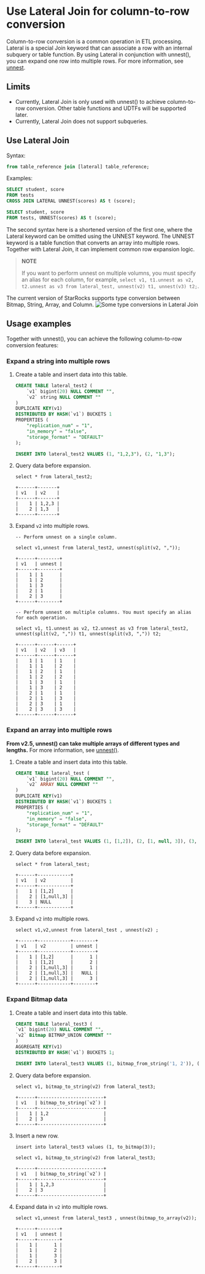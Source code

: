 # Use Lateral Join for column-to-row conversion

Column-to-row conversion is a common operation in ETL processing. Lateral is a special Join keyword that can associate a row with an internal subquery or table function. By using Lateral in conjunction with unnest(), you can expand one row into multiple rows. For more information, see [unnest](../sql-reference/sql-functions/array-functions/unnest.md).

## Limits

* Currently, Lateral Join is only used with unnest() to achieve column-to-row conversion. Other table functions and UDTFs will be supported later.
* Currently, Lateral Join does not support subqueries.

## Use Lateral Join

Syntax:

~~~SQL
from table_reference join [lateral] table_reference;
~~~

Examples:

~~~SQL
SELECT student, score
FROM tests
CROSS JOIN LATERAL UNNEST(scores) AS t (score);

SELECT student, score
FROM tests, UNNEST(scores) AS t (score);
~~~

The second syntax here is a shortened version of the first one, where the Lateral keyword can be omitted using the UNNEST keyword. The UNNEST keyword is a table function that converts an array into multiple rows. Together with Lateral Join, it can implement common row expansion logic.

> **NOTE**
>
> If you want to perform unnest on multiple volumns, you must specify an alias for each column, for example, `select v1, t1.unnest as v2, t2.unnest as v3 from lateral_test, unnest(v2) t1, unnest(v3) t2;`.

The current version of StarRocks supports type conversion between Bitmap, String, Array, and Column.
![Some type conversions in Lateral Join](../assets/lateral_join_type_conversion.png)

## Usage examples

Together with unnest(), you can achieve the following column-to-row conversion features:

### Expand a string into multiple rows

1. Create a table and insert data into this table.

    ~~~SQL
    CREATE TABLE lateral_test2 (
        `v1` bigint(20) NULL COMMENT "",
        `v2` string NULL COMMENT ""
    )
    DUPLICATE KEY(v1)
    DISTRIBUTED BY HASH(`v1`) BUCKETS 1
    PROPERTIES (
        "replication_num" = "1",
        "in_memory" = "false",
        "storage_format" = "DEFAULT"
    );

    INSERT INTO lateral_test2 VALUES (1, "1,2,3"), (2, "1,3");
    ~~~

2. Query data before expansion.

    ~~~Plain Text
    select * from lateral_test2;

    +------+-------+
    | v1   | v2    |
    +------+-------+
    |    1 | 1,2,3 |
    |    2 | 1,3   |
    +------+-------+
    ~~~

3. Expand `v2` into multiple rows.

    ~~~Plain Text
    -- Perform unnest on a single column.

    select v1,unnest from lateral_test2, unnest(split(v2, ","));

    +------+--------+
    | v1   | unnest |
    +------+--------+
    |    1 | 1      |
    |    1 | 2      |
    |    1 | 3      |
    |    2 | 1      |
    |    2 | 3      |
    +------+--------+

    -- Perform unnest on multiple columns. You must specify an alias for each operation.

    select v1, t1.unnest as v2, t2.unnest as v3 from lateral_test2, unnest(split(v2, ",")) t1, unnest(split(v3, ",")) t2;

    +------+------+------+
    | v1   | v2   | v3   |
    +------+------+------+
    |    1 | 1    | 1    |
    |    1 | 1    | 2    |
    |    1 | 2    | 1    |
    |    1 | 2    | 2    |
    |    1 | 3    | 1    |
    |    1 | 3    | 2    |
    |    2 | 1    | 1    |
    |    2 | 1    | 3    |
    |    2 | 3    | 1    |
    |    2 | 3    | 3    |
    +------+------+------+
    ~~~

### Expand an array into multiple rows

 **From v2.5, unnest() can take multiple arrays of different types and lengths.** For more information, see [unnest()](../sql-reference/sql-functions/array-functions/unnest.md).

1. Create a table and insert data into this table.

    ~~~SQL
    CREATE TABLE lateral_test (
        `v1` bigint(20) NULL COMMENT "",
        `v2` ARRAY NULL COMMENT ""
    ) 
    DUPLICATE KEY(v1)
    DISTRIBUTED BY HASH(`v1`) BUCKETS 1
    PROPERTIES (
        "replication_num" = "1",
        "in_memory" = "false",
        "storage_format" = "DEFAULT"
    );

    INSERT INTO lateral_test VALUES (1, [1,2]), (2, [1, null, 3]), (3, null);
    ~~~

2. Query data before expansion.

    ~~~Plain Text
    select * from lateral_test;

    +------+------------+
    | v1   | v2         |
    +------+------------+
    |    1 | [1,2]      |
    |    2 | [1,null,3] |
    |    3 | NULL       |
    +------+------------+
    ~~~

3. Expand `v2` into multiple rows.

    ~~~Plain Text
    select v1,v2,unnest from lateral_test , unnest(v2) ;

    +------+------------+--------+
    | v1   | v2         | unnest |
    +------+------------+--------+
    |    1 | [1,2]      |      1 |
    |    1 | [1,2]      |      2 |
    |    2 | [1,null,3] |      1 |
    |    2 | [1,null,3] |   NULL |
    |    2 | [1,null,3] |      3 |
    +------+------------+--------+
    ~~~

### Expand Bitmap data

1. Create a table and insert data into this table.

    ~~~SQL
    CREATE TABLE lateral_test3 (
    `v1` bigint(20) NULL COMMENT "",
    `v2` Bitmap BITMAP_UNION COMMENT ""
    )
    AGGREGATE KEY(v1)
    DISTRIBUTED BY HASH(`v1`) BUCKETS 1;

    INSERT INTO lateral_test3 VALUES (1, bitmap_from_string('1, 2')), (2, to_bitmap(3));
    ~~~

2. Query data before expansion.

    ~~~Plain Text
    select v1, bitmap_to_string(v2) from lateral_test3;

    +------+------------------------+
    | v1   | bitmap_to_string(`v2`) |
    +------+------------------------+
    |    1 | 1,2                    |
    |    2 | 3                      |
    +------+------------------------+

3. Insert a new row.

    ~~~Plain Text
    insert into lateral_test3 values (1, to_bitmap(3));

    select v1, bitmap_to_string(v2) from lateral_test3;

    +------+------------------------+
    | v1   | bitmap_to_string(`v2`) |
    +------+------------------------+
    |    1 | 1,2,3                  |
    |    2 | 3                      |
    +------+------------------------+
    ~~~

4. Expand data in `v2` into multiple rows.

    ~~~Plain Text
    select v1,unnest from lateral_test3 , unnest(bitmap_to_array(v2));

    +------+--------+
    | v1   | unnest |
    +------+--------+
    |    1 |      1 |
    |    1 |      2 |
    |    1 |      3 |
    |    2 |      3 |
    +------+--------+
    ~~~
